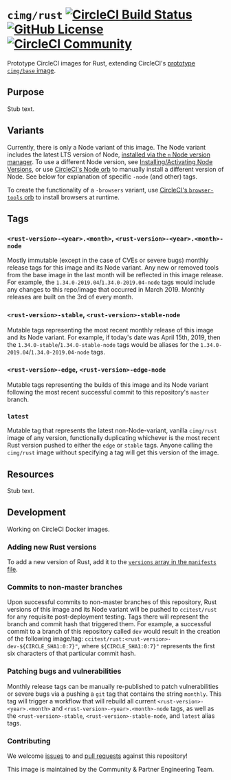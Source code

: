 # `cimg/rust` [![CircleCI Build Status](https://circleci.com/gh/CircleCI-Public/cimg-rust.svg?style=shield "CircleCI Build Status")](https://circleci.com/gh/CircleCI-Public/cimg-rust) [![GitHub License](https://img.shields.io/badge/license-MIT-lightgrey.svg)](https://raw.githubusercontent.com/CircleCI-Public/cimg-rust/master/LICENSE) [![CircleCI Community](https://img.shields.io/badge/community-CircleCI%20Discuss-343434.svg)](https://discuss.circleci.com/c/ecosystem/images)

Prototype CircleCI images for Rust, extending CircleCI's [prototype `cimg/base` image](https://github.com/CircleCI-Public/cimg-base).

## Purpose

Stub text.

## Variants

Currently, there is only a Node variant of this image. The Node variant includes the latest LTS version of Node, [installed via the `n` Node version manager](https://github.com/tj/n). To use a different Node version, see [Installing/Activating Node Versions](https://github.com/tj/n#installingactivating-node-versions), or use [CircleCI's Node orb](http://circleci.com/orbs/registry/orb/circleci/node#commands-install-node) to manually install a different version of Node. See below for explanation of specific `-node` (and other) tags.

To create the functionality of a `-browsers` variant, use [CircleCI's `browser-tools` orb](http://github.com/circleci-public/browser-tools-orb/) to install browsers at runtime.

## Tags

### `<rust-version>-<year>.<month>`, `<rust-version>-<year>.<month>-node`
Mostly immutable (except in the case of CVEs or severe bugs) monthly release tags for this image and its Node variant. Any new or removed tools from the base image in the last month will be reflected in this image release. For example, the `1.34.0-2019.04`/`1.34.0-2019.04-node` tags would include any changes to this repo/image that occurred in March 2019. Monthly releases are built on the 3rd of every month.

### `<rust-version>-stable`, `<rust-version>-stable-node`
Mutable tags representing the most recent monthly release of this image and its Node variant. For example, if today's date was April 15th, 2019, then the `1.34.0-stable`/`1.34.0-stable-node` tags would be aliases for the `1.34.0-2019.04`/`1.34.0-2019.04-node` tags.

### `<rust-version>-edge`, `<rust-version>-edge-node`
Mutable tags representing the builds of this image and its Node variant following the most recent successful commit to this repository's `master` branch.

### `latest`
Mutable tag that represents the latest non-Node-variant, vanilla `cimg/rust` image of any version, functionally duplicating whichever is the most recent Rust version pushed to either the `edge` or `stable` tags. Anyone calling the `cimg/rust` image without specifying a tag will get this version of the image.

## Resources

Stub text.

## Development

Working on CircleCI Docker images.

### Adding new Rust versions
To add a new version of Rust, add it to the [`versions` array in the `manifests` file](https://github.com/CircleCI-Public/cimg-rust/blob/master/manifest#L6).

### Commits to non-master branches
Upon successful commits to non-master branches of this repository, Rust versions of this image and its Node variant will be pushed to `ccitest/rust` for any requisite post-deployment testing. Tags there will represent the branch and commit hash that triggered them. For example, a successful commit to a branch of this repository called `dev` would result in the creation of the following image/tag: `ccitest/rust:<rust-version>-dev-${CIRCLE_SHA1:0:7}"`, where `${CIRCLE_SHA1:0:7}"` represents the first six characters of that particular commit hash.

### Patching bugs and vulnerabilities
Monthly release tags can be manually re-published to patch vulnerabilities or severe bugs via a pushing a `git` tag that contains the string `monthly`. This tag will trigger a workflow that will rebuild all current `<rust-version>-<year>.<month>` and `<rust-version>-<year>.<month>-node` tags, as well as the `<rust-version>-stable`, `<rust-version>-stable-node`, and `latest` alias tags.

### Contributing
We welcome [issues](https://github.com/CircleCI-Public/cimg-rust/issues) to and [pull requests](https://github.com/CircleCI-Public/cimg-rust/pulls) against this repository!

This image is maintained by the Community & Partner Engineering Team.
